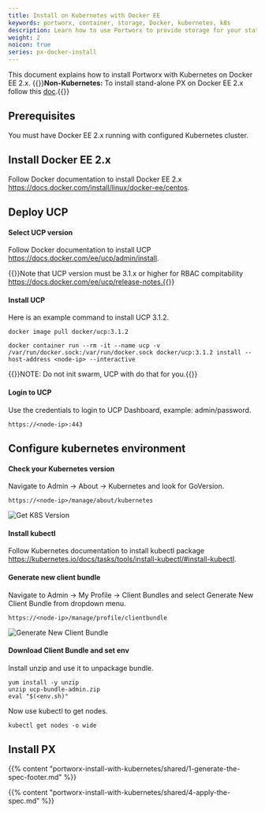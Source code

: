 ```yaml
---
title: Install on Kubernetes with Docker EE
keywords: portworx, container, storage, Docker, kubernetes, k8s
description: Learn how to use Portworx to provide storage for your stateful services running on Kubernetes with Docker EE.
weight: 2
noicon: true
series: px-docker-install
---
```


This document explains how to install Portworx with Kubernetes on Docker EE 2.x.
{{<info>}}**Non-Kubernetes:** To install stand-alone PX on Docker EE 2.x follow this [doc](/install-with-other/docker/standalone/).{{</info>}}

## Prerequisites

You must have Docker EE 2.x running with configured Kubernetes cluster.

## Install Docker EE 2.x

Follow Docker documentation to install Docker EE 2.x https://docs.docker.com/install/linux/docker-ee/centos.

## Deploy UCP

#### Select UCP version

Follow Docker documentation to install UCP https://docs.docker.com/ee/ucp/admin/install.

{{<info>}}Note that UCP version must be 3.1.x or higher for RBAC compitability https://docs.docker.com/ee/ucp/release-notes.{{</info>}}

#### Install UCP

Here is an example command to install UCP 3.1.2.
```text
docker image pull docker/ucp:3.1.2
```

```text
docker container run --rm -it --name ucp -v /var/run/docker.sock:/var/run/docker.sock docker/ucp:3.1.2 install --host-address <node-ip> --interactive
```
{{<info>}}NOTE: Do not init swarm, UCP with do that for you.{{</info>}}

#### Login to UCP

Use the credentials to login to UCP Dashboard, example: admin/password.
```text
https://<node-ip>:443
```

## Configure kubernetes environment

#### Check your Kubernetes version

Navigate to Admin -> About -> Kubernetes and look for GoVersion.
```text
https://<node-ip>/manage/about/kubernetes
```
![Get K8S Version](/img/docker-ee-k8s1.png)

#### Install kubectl

Follow Kubernetes documentation to install kubectl package https://kubernetes.io/docs/tasks/tools/install-kubectl/#install-kubectl.

#### Generate new client bundle

Navigate to Admin -> My Profile -> Client Bundles and select Generate New Client Bundle from dropdown menu.

```text
https://<node-ip>/manage/profile/clientbundle
```
![Generate New Client Bundle](/img/docker-ee-k8s2.png)

#### Download Client Bundle and set env

Install unzip and use it to unpackage bundle.

```text
yum install -y unzip
unzip ucp-bundle-admin.zip
eval "$(<env.sh)"
```

Now use kubectl to get nodes.

```text
kubectl get nodes -o wide
```

## Install PX

{{% content "portworx-install-with-kubernetes/shared/1-generate-the-spec-footer.md" %}}

{{% content "portworx-install-with-kubernetes/shared/4-apply-the-spec.md" %}}
